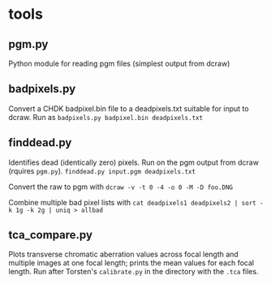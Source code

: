 # tools

## pgm.py

Python module for reading pgm files (simplest output from dcraw)

## badpixels.py

Convert a CHDK badpixel.bin file to a deadpixels.txt suitable for input to dcraw. Run as `badpixels.py badpixel.bin deadpixels.txt`

## finddead.py

Identifies dead (identically zero) pixels. Run on the pgm output from dcraw (rquires `pgm.py`). `finddead.py input.pgm deadpixels.txt`

Convert the raw to pgm with `dcraw -v -t 0 -4 -o 0 -M -D foo.DNG`

Combine multiple bad pixel lists with `cat deadpixels1 deadpixels2 | sort -k 1g -k 2g | uniq > allbad`

## tca_compare.py
Plots transverse chromatic aberration values across focal length and multiple images at one focal length; prints the mean values for each focal length. Run after Torsten's `calibrate.py` in the directory with the `.tca` files. 